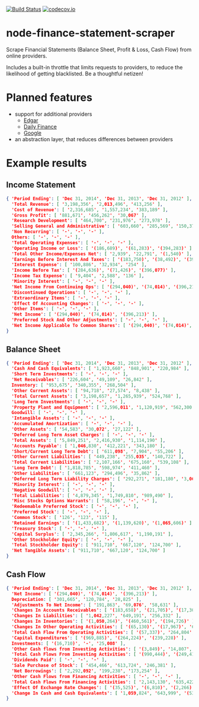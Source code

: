 [![Build Status](https://travis-ci.org/msimerson/node-finance-statement-scraper.svg?branch=master)](https://travis-ci.org/msimerson/node-finance-statement-scraper)
[![codecov.io](https://codecov.io/github/msimerson/node-finance-statement-scraper/coverage.svg?branch=master)](https://codecov.io/github/msimerson/node-finance-statement-scraper?branch=master)


# node-finance-statement-scraper

Scrape Financial Statements (Balance Sheet, Profit & Loss, Cash Flow) from online providers.

Includes a built-in throttle that limits requests to providers, to reduce the likelihood of getting blacklisted. Be a thoughtful netizen!

# Planned features

* support for additional providers
    * [Edgar]()
    * [Daily Finance]()
    * [Google]()
* an abstraction layer, that reduces differences between providers

# Example results

## Income Statement

```json
{ 'Period Ending': [ 'Dec 31, 2014', 'Dec 31, 2013', 'Dec 31, 2012' ],
  'Total Revenue': [ '3,198,356', '2,013,496', '413,256' ],
  'Cost of Revenue': [ '2,316,685', '1,557,234', '383,189' ],
  'Gross Profit': [ '881,671', '456,262', '30,067' ],
  'Research Development': [ '464,700', '231,976', '273,978' ],
  'Selling General and Administrative': [ '603,660', '285,569', '150,372' ],
  'Non Recurring': [ '-', '-', '-' ],
  Others: [ '-', '-', '-' ],
  'Total Operating Expenses': [ '-', '-', '-' ],
  'Operating Income or Loss': [ '(186,689)', '(61,283)', '(394,283)' ],
  'Total Other Income/Expenses Net': [ '2,939', '22,791', '(1,540)' ],
  'Earnings Before Interest And Taxes': [ '(183,750)', '(38,492)', '(395,823)' ],
  'Interest Expense': [ '100,886', '32,934', '254' ],
  'Income Before Tax': [ '(284,636)', '(71,426)', '(396,077)' ],
  'Income Tax Expense': [ '9,404', '2,588', '136' ],
  'Minority Interest': [ '-', '-', '-' ],
  'Net Income From Continuing Ops': [ '(294,040)', '(74,014)', '(396,213)' ],
  'Discontinued Operations': [ '-', '-', '-' ],
  'Extraordinary Items': [ '-', '-', '-' ],
  'Effect Of Accounting Changes': [ '-', '-', '-' ],
  'Other Items': [ '-', '-', '-' ],
  'Net Income': [ '(294,040)', '(74,014)', '(396,213)' ],
  'Preferred Stock And Other Adjustments': [ '-', '-', '-' ],
  'Net Income Applicable To Common Shares': [ '(294,040)', '(74,014)', '(396,213)' ]
}
```

## Balance Sheet

```json
{ 'Period Ending': [ 'Dec 31, 2014', 'Dec 31, 2013', 'Dec 31, 2012' ],
  'Cash And Cash Equivalents': [ '1,923,660', '848,901', '220,984' ],
  'Short Term Investments': [ '-', '-', '-' ],
  'Net Receivables': [ '226,604', '49,109', '26,842' ],
  Inventory: [ '953,675', '340,355', '268,504' ],
  'Other Current Assets': [ '94,718', '27,574', '8,438' ],
  'Total Current Assets': [ '3,198,657', '1,265,939', '524,768' ],
  'Long Term Investments': [ '-', '-', '-' ],
  'Property Plant and Equipment': [ '2,596,011', '1,120,919', '562,300' ],
  Goodwill: [ '-', '-', '-' ],
  'Intangible Assets': [ '-', '-', '-' ],
  'Accumulated Amortization': [ '-', '-', '-' ],
  'Other Assets': [ '54,583', '30,072', '27,122' ],
  'Deferred Long Term Asset Charges': [ '-', '-', '-' ],
  'Total Assets': [ '5,849,251', '2,416,930', '1,114,190' ],
  'Accounts Payable': [ '1,046,830', '412,221', '343,180' ],
  'Short/Current Long Term Debt': [ '611,098', '7,904', '55,206' ],
  'Other Current Liabilities': [ '449,238', '255,035', '140,722' ],
  'Total Current Liabilities': [ '2,107,166', '675,160', '539,108' ],
  'Long Term Debt': [ '1,818,785', '598,974', '411,460' ],
  'Other Liabilities': [ '661,123', '294,496', '35,862' ],
  'Deferred Long Term Liability Charges': [ '292,271', '181,180', '3,060' ],
  'Minority Interest': [ '-', '-', '-' ],
  'Negative Goodwill': [ '-', '-', '-' ],
  'Total Liabilities': [ '4,879,345', '1,749,810', '989,490' ],
  'Misc Stocks Options Warrants': [ '58,196', '-', '-' ],
  'Redeemable Preferred Stock': [ '-', '-', '-' ],
  'Preferred Stock': [ '-', '-', '-' ],
  'Common Stock': [ '126', '123', '115' ],
  'Retained Earnings': [ '(1,433,682)', '(1,139,620)', '(1,065,606)' ],
  'Treasury Stock': [ '-', '-', '-' ],
  'Capital Surplus': [ '2,345,266', '1,806,617', '1,190,191' ],
  'Other Stockholder Equity': [ '-', '-', '-' ],
  'Total Stockholder Equity': [ '911,710', '667,120', '124,700' ],
  'Net Tangible Assets': [ '911,710', '667,120', '124,700' ]
}
```

## Cash Flow

```json
{ 'Period Ending': [ 'Dec 31, 2014', 'Dec 31, 2013', 'Dec 31, 2012' ],
  'Net Income': [ '(294,040)', '(74,014)', '(396,213)' ],
  Depreciation: [ '301,665', '120,784', '28,825' ],
  'Adjustments To Net Income': [ '191,863', '69,076', '58,631' ],
  'Changes In Accounts Receivables': [ '(183,658)', '(21,705)', '(17,303)' ],
  'Changes In Liabilities': [ '1,042,227', '649,191', '256,332' ],
  'Changes In Inventories': [ '(1,050,264)', '(460,561)', '(194,726)' ],
  'Changes In Other Operating Activities': [ '(65,130)', '(17,967)', '639' ],
  'Total Cash Flow From Operating Activities': [ '(57,337)', '264,804', '(263,815)' ],
  'Capital Expenditures': [ '(969,885)', '(264,224)', '(239,228)' ],
  Investments: [ '(16,710)', '-', '25,008' ],
  'Other Cash flows from Investing Activities': [ '(3,849)', '14,807', '7,290' ],
  'Total Cash Flows From Investing Activities': [ '(990,444)', '(249,417)', '(206,930)' ],
  'Dividends Paid': [ '-', '-', '-' ],
  'Sale Purchase of Stock': [ '454,466', '613,724', '246,381' ],
  'Net Borrowings': [ '2,292,092', '199,238', '173,254' ],
  'Other Cash Flows from Financing Activities': [ '-', '-', '-' ],
  'Total Cash Flows From Financing Activities': [ '2,143,130', '635,422', '419,635' ],
  'Effect Of Exchange Rate Changes': [ '(35,525)', '(6,810)', '(2,266)' ],
  'Change In Cash and Cash Equivalents': [ '1,059,824', '643,999', '(53,376)' ]
}
```
